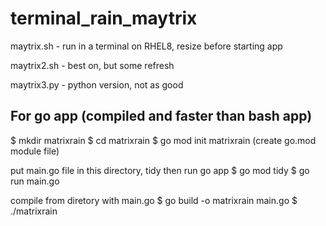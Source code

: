 # terminal_rain_maytrix


maytrix.sh - run in a terminal on RHEL8, resize before starting app

maytrix2.sh - best on, but some refresh

maytrix3.py - python version, not as good


For go app (compiled and faster than bash app)
---------
$ mkdir matrixrain
$ cd matrixrain
$ go mod init matrixrain (create go.mod module file)

put main.go file in this directory, tidy then run go app
$ go mod tidy
$ go run main.go

compile from diretory with main.go
$ go build -o matrixrain main.go
$ ./matrixrain


